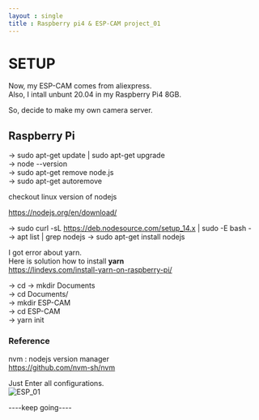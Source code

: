 ```yaml
---
layout : single
title : Raspberry pi4 & ESP-CAM project_01
---
```


# SETUP

Now, my ESP-CAM comes from aliexpress.  
Also, I intall unbunt 20.04 in my Raspberry Pi4 8GB.  
  
So, decide to make my own camera server.  


## Raspberry Pi  
-> sudo apt-get update | sudo apt-get upgrade <br>
-> node --version <br>
-> sudo apt-get remove node.js <br>
-> sudo apt-get autoremove <br>
  
  
checkout linux version of nodejs  
  
<https://nodejs.org/en/download/>  
 
-> sudo curl -sL https://deb.nodesource.com/setup_14.x | sudo -E bash -  
-> apt list | grep nodejs
-> sudo apt-get install nodejs  
  
I got error about yarn.  
Here is solution how to install **yarn** <br>
<https://lindevs.com/install-yarn-on-raspberry-pi/>  
  
-> cd
-> mkdir Documents <br>
-> cd Documents/ <br>
-> mkdir ESP-CAM <br>
-> cd ESP-CAM <br>
-> yarn init <br>

### Reference <br>
nvm : nodejs version manager <br>
<https://github.com/nvm-sh/nvm> <br>
   
   
 Just Enter all configurations. <br>
![ESP_01](https://user-images.githubusercontent.com/32934089/131688614-474dddbe-fa46-4913-ab68-9adfa7dacf3d.JPG)






----keep going----
